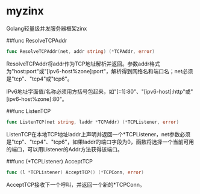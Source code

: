 # myzinx
Golang轻量级并发服务器框架zinx


##func ResolveTCPAddr
```go
func ResolveTCPAddr(net, addr string) (*TCPAddr, error)
```
ResolveTCPAddr将addr作为TCP地址解析并返回。参数addr格式为"host:port"或"[ipv6-host%zone]:port"，解析得到网络名和端口名；net必须是"tcp"、"tcp4"或"tcp6"。

IPv6地址字面值/名称必须用方括号包起来，如"[::1]:80"、"[ipv6-host]:http"或"[ipv6-host%zone]:80"。

##func ListenTCP
```go
func ListenTCP(net string, laddr *TCPAddr) (*TCPListener, error)
```
ListenTCP在本地TCP地址laddr上声明并返回一个*TCPListener，net参数必须是"tcp"、"tcp4"、"tcp6"，如果laddr的端口字段为0，函数将选择一个当前可用的端口，可以用Listener的Addr方法获得该端口。

##func (*TCPListener) AcceptTCP
```go
func (l *TCPListener) AcceptTCP() (*TCPConn, error)
```
AcceptTCP接收下一个呼叫，并返回一个新的*TCPConn。